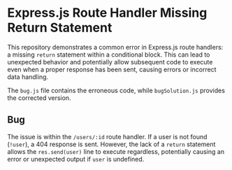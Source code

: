 # Express.js Route Handler Missing Return Statement

This repository demonstrates a common error in Express.js route handlers: a missing `return` statement within a conditional block.  This can lead to unexpected behavior and potentially allow subsequent code to execute even when a proper response has been sent, causing errors or incorrect data handling.

The `bug.js` file contains the erroneous code, while `bugSolution.js` provides the corrected version.

## Bug

The issue is within the `/users/:id` route handler. If a user is not found (`!user`), a 404 response is sent. However, the lack of a `return` statement allows the `res.send(user)` line to execute regardless, potentially causing an error or unexpected output if `user` is undefined.